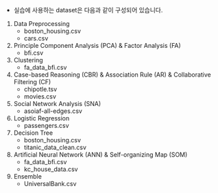 - 실습에 사용하는 dataset은 다음과 같이 구성되어 있습니다.  

1. Data Preprocessing
    - boston_housing.csv
    - cars.csv
2. Principle Component Analysis (PCA) & Factor Analysis (FA)
    - bfi.csv
3. Clustering
    - fa_data_bfi.csv
4. Case-based Reasoning (CBR) & Association Rule (AR) & Collaborative Filtering (CF)  
    - chipotle.tsv
    - movies.csv
5. Social Network Analysis (SNA)
    - asoiaf-all-edges.csv
6. Logistic Regression
    - passengers.csv
8. Decision Tree
    - boston_housing.csv
    - titanic_data_clean.csv
9. Artificial Neural Network (ANN) & Self-organizing Map (SOM)
    - fa_data_bfi.csv
    - kc_house_data.csv
10. Ensemble
    - UniversalBank.csv
